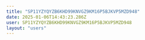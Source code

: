 ```yaml
---
title: "SP11YZYQYZB6KHD99KNVGZ9KM16P5BJKVP5MZD948"
date: 2025-01-06T14:43:23.286Z
user: SP11YZYQYZB6KHD99KNVGZ9KM16P5BJKVP5MZD948
layout: "users"
---
```

    